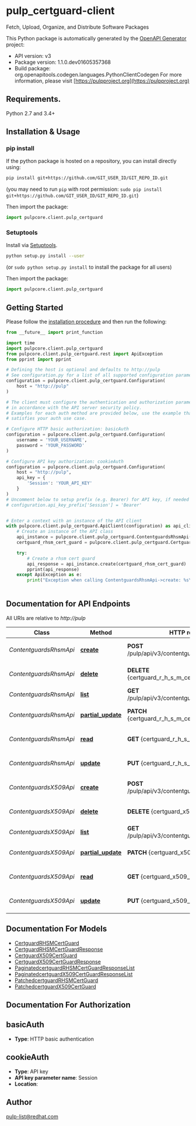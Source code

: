# pulp_certguard-client
Fetch, Upload, Organize, and Distribute Software Packages

This Python package is automatically generated by the [OpenAPI Generator](https://openapi-generator.tech) project:

- API version: v3
- Package version: 1.1.0.dev01605357368
- Build package: org.openapitools.codegen.languages.PythonClientCodegen
For more information, please visit [https://pulpproject.org](https://pulpproject.org)

## Requirements.

Python 2.7 and 3.4+

## Installation & Usage
### pip install

If the python package is hosted on a repository, you can install directly using:

```sh
pip install git+https://github.com/GIT_USER_ID/GIT_REPO_ID.git
```
(you may need to run `pip` with root permission: `sudo pip install git+https://github.com/GIT_USER_ID/GIT_REPO_ID.git`)

Then import the package:
```python
import pulpcore.client.pulp_certguard
```

### Setuptools

Install via [Setuptools](http://pypi.python.org/pypi/setuptools).

```sh
python setup.py install --user
```
(or `sudo python setup.py install` to install the package for all users)

Then import the package:
```python
import pulpcore.client.pulp_certguard
```

## Getting Started

Please follow the [installation procedure](#installation--usage) and then run the following:

```python
from __future__ import print_function

import time
import pulpcore.client.pulp_certguard
from pulpcore.client.pulp_certguard.rest import ApiException
from pprint import pprint

# Defining the host is optional and defaults to http://pulp
# See configuration.py for a list of all supported configuration parameters.
configuration = pulpcore.client.pulp_certguard.Configuration(
    host = "http://pulp"
)

# The client must configure the authentication and authorization parameters
# in accordance with the API server security policy.
# Examples for each auth method are provided below, use the example that
# satisfies your auth use case.

# Configure HTTP basic authorization: basicAuth
configuration = pulpcore.client.pulp_certguard.Configuration(
    username = 'YOUR_USERNAME',
    password = 'YOUR_PASSWORD'
)

# Configure API key authorization: cookieAuth
configuration = pulpcore.client.pulp_certguard.Configuration(
    host = "http://pulp",
    api_key = {
        'Session': 'YOUR_API_KEY'
    }
)
# Uncomment below to setup prefix (e.g. Bearer) for API key, if needed
# configuration.api_key_prefix['Session'] = 'Bearer'


# Enter a context with an instance of the API client
with pulpcore.client.pulp_certguard.ApiClient(configuration) as api_client:
    # Create an instance of the API class
    api_instance = pulpcore.client.pulp_certguard.ContentguardsRhsmApi(api_client)
    certguard_rhsm_cert_guard = pulpcore.client.pulp_certguard.CertguardRHSMCertGuard() # CertguardRHSMCertGuard | 

    try:
        # Create a rhsm cert guard
        api_response = api_instance.create(certguard_rhsm_cert_guard)
        pprint(api_response)
    except ApiException as e:
        print("Exception when calling ContentguardsRhsmApi->create: %s\n" % e)
    
```

## Documentation for API Endpoints

All URIs are relative to *http://pulp*

Class | Method | HTTP request | Description
------------ | ------------- | ------------- | -------------
*ContentguardsRhsmApi* | [**create**](docs/ContentguardsRhsmApi.md#create) | **POST** /pulp/api/v3/contentguards/certguard/rhsm/ | Create a rhsm cert guard
*ContentguardsRhsmApi* | [**delete**](docs/ContentguardsRhsmApi.md#delete) | **DELETE** {certguard_r_h_s_m_cert_guard_href} | Delete a rhsm cert guard
*ContentguardsRhsmApi* | [**list**](docs/ContentguardsRhsmApi.md#list) | **GET** /pulp/api/v3/contentguards/certguard/rhsm/ | List rhsm cert guards
*ContentguardsRhsmApi* | [**partial_update**](docs/ContentguardsRhsmApi.md#partial_update) | **PATCH** {certguard_r_h_s_m_cert_guard_href} | Update a rhsm cert guard
*ContentguardsRhsmApi* | [**read**](docs/ContentguardsRhsmApi.md#read) | **GET** {certguard_r_h_s_m_cert_guard_href} | Inspect a rhsm cert guard
*ContentguardsRhsmApi* | [**update**](docs/ContentguardsRhsmApi.md#update) | **PUT** {certguard_r_h_s_m_cert_guard_href} | Update a rhsm cert guard
*ContentguardsX509Api* | [**create**](docs/ContentguardsX509Api.md#create) | **POST** /pulp/api/v3/contentguards/certguard/x509/ | Create a x509 cert guard
*ContentguardsX509Api* | [**delete**](docs/ContentguardsX509Api.md#delete) | **DELETE** {certguard_x509_cert_guard_href} | Delete a x509 cert guard
*ContentguardsX509Api* | [**list**](docs/ContentguardsX509Api.md#list) | **GET** /pulp/api/v3/contentguards/certguard/x509/ | List x509 cert guards
*ContentguardsX509Api* | [**partial_update**](docs/ContentguardsX509Api.md#partial_update) | **PATCH** {certguard_x509_cert_guard_href} | Update a x509 cert guard
*ContentguardsX509Api* | [**read**](docs/ContentguardsX509Api.md#read) | **GET** {certguard_x509_cert_guard_href} | Inspect a x509 cert guard
*ContentguardsX509Api* | [**update**](docs/ContentguardsX509Api.md#update) | **PUT** {certguard_x509_cert_guard_href} | Update a x509 cert guard


## Documentation For Models

 - [CertguardRHSMCertGuard](docs/CertguardRHSMCertGuard.md)
 - [CertguardRHSMCertGuardResponse](docs/CertguardRHSMCertGuardResponse.md)
 - [CertguardX509CertGuard](docs/CertguardX509CertGuard.md)
 - [CertguardX509CertGuardResponse](docs/CertguardX509CertGuardResponse.md)
 - [PaginatedcertguardRHSMCertGuardResponseList](docs/PaginatedcertguardRHSMCertGuardResponseList.md)
 - [PaginatedcertguardX509CertGuardResponseList](docs/PaginatedcertguardX509CertGuardResponseList.md)
 - [PatchedcertguardRHSMCertGuard](docs/PatchedcertguardRHSMCertGuard.md)
 - [PatchedcertguardX509CertGuard](docs/PatchedcertguardX509CertGuard.md)


## Documentation For Authorization


## basicAuth

- **Type**: HTTP basic authentication


## cookieAuth

- **Type**: API key
- **API key parameter name**: Session
- **Location**: 


## Author

pulp-list@redhat.com


